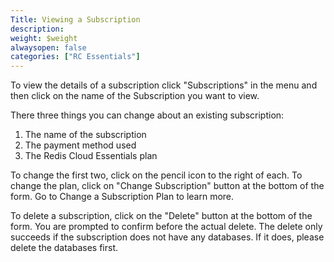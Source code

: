 ```yaml
---
Title: Viewing a Subscription
description:
weight: $weight
alwaysopen: false
categories: ["RC Essentials"]
---
```

To view the details of a subscription click "Subscriptions" in the menu
and then click on the name of the Subscription you want to view.

There three things you can change about an existing subscription:

1. The name of the subscription
1. The payment method used
1. The Redis Cloud Essentials plan

To change the first two, click on the pencil icon to the right of each.
To change the plan, click on "Change Subscription" button at the bottom
of the form. Go to Change a Subscription Plan to learn more.

To delete a subscription, click on the "Delete" button at the bottom of
the form. You are prompted to confirm before the actual delete. The
delete only succeeds if the subscription does not have any databases.
If it does, please delete the databases first.
